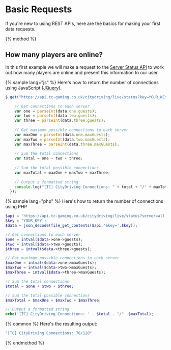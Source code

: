 # Basic Requests

If you're new to using REST APIs, here are the basics for making your first data requests.

{% method %}
## How many players are online?

In this first example we will make a request to the [Server Status API](../citydriving-statistics-api/server-status-api.md) to work out how many players are online and present this information to our user.

{% sample lang="js" %}
Here's how to return the number of connections using JavaScript ([JQuery](https://jquery.org)).

```js
$.get("https://api.tc-gaming.co.uk/citydriving/live/status?key=YOUR_KEY&server=all", function(data) {

    // Get connections to each server
    var one = parseInt(data.one.guests);
    var two = parseInt(data.two.guests);
    var three = parseInt(data.three.guests);
    
    // Get maximum possible connections to each server
    var maxOne = parseInt(data.one.maxGuests);
    var maxTwo = parseInt(data.two.maxGuests);
    var maxThree = parseInt(data.three.maxGuests);
    
    // Sum the total connections
    var total = one + two + three;
    
    // Sum the total possible connections
    var maxTotal = maxOne + maxTwo + maxThree;
    
    // Output a formatted string
    console.log("[TC] CityDriving Connections: " + total + "/" + maxTotal);
  });
```

{% sample lang="php" %}
Here's how to return the number of connections using PHP

```php
$api = 'https://api.tc-gaming.co.uk/citydriving/live/status?server=all';
$key = 'YOUR_KEY';
$data = json_decode(file_get_contents($api.'&key='.$key));

// Get connections to each server
$one = intval($data->one->guests);
$two = intval($data->two->guests);
$three = intval($data->three->guests);

// Get maximum possible connections to each server
$maxOne = intval($data->one->maxGuests);
$maxTwo = intval($data->two->maxGuests);
$maxThree = intval($data->three->maxGuests);

// Sum the total connections
$total = $one + $two + $three;

// Sum the total possible connections
$maxTotal = $maxOne + $maxTwo + $maxThree;

// Output a formatted string
echo('[TC] CityDriving Connections: ' . $total . "/" .$maxTotal);
```

{% common %}
Here's the resulting output:

```bash
"[TC] CityDriving Connections: 78/120"
```
{% endmethod %}
